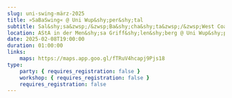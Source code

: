 ```yaml
---
slug: uni-swing-märz-2025
title: »SaBaSwing« @ Uni Wup&shy;per&shy;­tal
subtitle: Sal&shy;sa&zwsp;/&zwsp;Ba&shy;cha&shy;ta&zwsp;/&zwsp;West Coast Swing-&zwsp;Par&shy;ty auf 2 Floors
location: AStA in der Men&shy;sa Griff&shy;len&shy;berg @ Uni Wup&shy;per&shy;tal
date: 2025-02-08T19:00:00
duration: 01:00:00
links:
    maps: https://maps.app.goo.gl/fTRuV4hcapj9Pjs18
type:
    party: { requires_registration: false }
    workshop: { requires_registration: false }
    requires_registration: false
---
```

